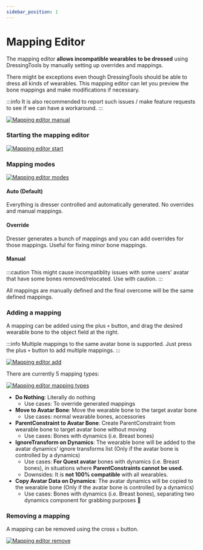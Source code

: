 ```yaml
---
sidebar_position: 1
---
```


# Mapping Editor

The mapping editor **allows incompatible wearables to be dressed** using DressingTools by manually setting up overrides and mappings.

There might be exceptions even though DressingTools should be able to dress all kinds of wearables. This mapping editor can let
you preview the bone mappings and make modifications if necessary.

:::info
It is also recommended to report such issues / make feature requests to see if we can have a workaround.
:::

[![Mapping editor manual](/img/mapping-editor-manual.PNG)](/img/mapping-editor-manual.PNG)

### Starting the mapping editor

[![Mapping editor start](/img/mapping-editor-start.png)](/img/mapping-editor-start.png)

### Mapping modes

[![Mapping editor modes](/img/mapping-editor-modes.PNG)](/img/mapping-editor-modes.PNG)

#### Auto (Default)

Everything is dresser controlled and automatically generated. No overrides and manual mappings.

#### Override

Dresser generates a bunch of mappings and you can add overrides for those mappings. Useful for fixing minor bone mappings.

#### Manual

:::caution
This might cause incompatiblity issues with some users' avatar that have some bones removed/relocated. Use with caution.
:::

All mappings are manually defined and the final overcome will be the same defined mappings.

### Adding a mapping

A mapping can be added using the plus `+` button, and drag the desired wearable bone to the object field at the right.

:::info
Multiple mappings to the same avatar bone is supported. Just press the plus `+` button to add multiple mappings.
:::

[![Mapping editor add](/img/mapping-editor-add-mapping.PNG)](/img/mapping-editor-add-mapping.PNG)

There are currently 5 mapping types:

[![Mapping editor mapping types](/img/mapping-editor-mapping-types.PNG)](/img/mapping-editor-mapping-types.PNG)

- **Do Nothing**: Literally do nothing
  - Use cases: To override generated mappings
- **Move to Avatar Bone**: Move the wearable bone to the target avatar bone
  - Use cases: normal wearable bones, accessories
- **ParentConstraint to Avatar Bone**: Create ParentConstraint from wearable bone to target avatar bone without moving
  - Use cases: Bones with dynamics (i.e. Breast bones)
- **IgnoreTransform on Dynamics**: The wearable bone will be added to the avatar dynamics' ignore transforms list (Only if the avatar bone is controlled by a dynamics)
  - Use cases: **For Quest avatar** bones with dynamics (i.e. Breast bones), in situations where **ParentConstraints cannot be used.**
  - Downsides: It is **not 100% compatible** with all wearables.
- **Copy Avatar Data on Dynamics**: The avatar dynamics will be copied to the wearable bone (Only if the avatar bone is controlled by a dynamics)
  - Use cases: Bones with dynamics (i.e. Breast bones), separating two dynamics component for grabbing purposes 🤔

### Removing a mapping

A mapping can be removed using the cross `x` button.

[![Mapping editor remove](/img/mapping-editor-remove-mapping.PNG)](/img/mapping-editor-remove-mapping.PNG)
